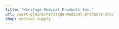 ```yaml
---
title: "Heritage Medical Products Inc."
url: /west-plains/heritage-medical-products-inc/
shop: medical supply
---
```


